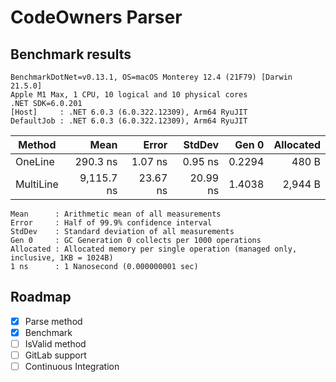 # CodeOwners Parser

## Benchmark results

```text
BenchmarkDotNet=v0.13.1, OS=macOS Monterey 12.4 (21F79) [Darwin 21.5.0]
Apple M1 Max, 1 CPU, 10 logical and 10 physical cores
.NET SDK=6.0.201
[Host]     : .NET 6.0.3 (6.0.322.12309), Arm64 RyuJIT
DefaultJob : .NET 6.0.3 (6.0.322.12309), Arm64 RyuJIT
```

|    Method |       Mean |    Error |   StdDev |  Gen 0 | Allocated |
|---------- |-----------:|---------:|---------:|-------:|----------:|
|   OneLine |   290.3 ns |  1.07 ns |  0.95 ns | 0.2294 |     480 B |
| MultiLine | 9,115.7 ns | 23.67 ns | 20.99 ns | 1.4038 |   2,944 B |

```text
Mean      : Arithmetic mean of all measurements
Error     : Half of 99.9% confidence interval
StdDev    : Standard deviation of all measurements
Gen 0     : GC Generation 0 collects per 1000 operations
Allocated : Allocated memory per single operation (managed only, inclusive, 1KB = 1024B)
1 ns      : 1 Nanosecond (0.000000001 sec)
```

## Roadmap

* [X] Parse method
* [X] Benchmark
* [ ] IsValid method
* [ ] GitLab support
* [ ] Continuous Integration
